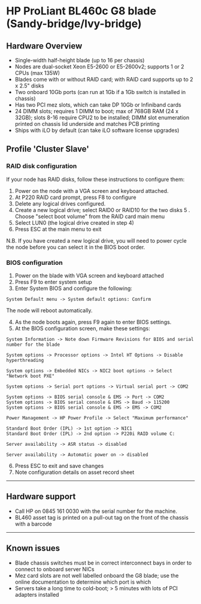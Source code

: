 # HP ProLiant BL460c G8 blade (Sandy-bridge/Ivy-bridge)

## Hardware Overview

 * Single-width half-height blade (up to 16 per chassis)
 * Nodes are dual-socket Xeon E5-2600 or E5-2600v2; supports 1 or 2 CPUs (max 135W)
 * Blades come with or without RAID card; with RAID card supports up to 2 x 2.5" disks
 * Two onboard 10Gb ports (can run at 1Gb if a 1Gb switch is installed in chassis)
 * Has two PCI mez slots, which can take DP 10Gb or Infiniband cards
 * 24 DIMM slots; requires 1 DIMM to boot; max of 768GB RAM (24 x 32GB); slots 8-16 require CPU2 to be installed; DIMM slot enumeration printed on chassis lid underside and matches PCB printing 
 * Ships with iLO by default (can take iLO software license upgrades)

## Profile 'Cluster Slave'

### RAID disk configuration
If your node has RAID disks, follow these instructions to configure them:

 1. Power on the node with a VGA screen and keyboard attached.
 2. At P220 RAID card prompt, press F8 to configure
 3. Delete any logical drives configured. 
 4. Create a new logical drive; select RAID0 or RAID10 for the two disks
 5 . Choose "select boot volume" from the RAID card main menu
 6. Select LUN0 (the logical drive created in step 4)
 7. Press ESC at the main menu to exit

N.B. If you have created a new logical drive, you will need to power cycle the node before you can select it in the BIOS boot order. 

### BIOS configuration

 1. Power on the blade with VGA screen and keyboard attached
 2. Press F9 to enter system setup
 3. Enter System BIOS and configure the following:
```
System Default menu -> System default options: Confirm
```
The node will reboot automatically. 

 4. As the node boots again, press F9 again to enter BIOS settings.
 5. At the BIOS configuration screen, make these settings:
```
System Information -> Note down Firmware Revisions for BIOS and serial number for the blade
```
```
System options -> Processor options -> Intel HT Options -> Disable hyperthreading
```
```
System options -> Embedded NICs -> NIC2 boot options -> Select "Network boot PXE"
```
```
System options -> Serial port options -> Virtual serial port -> COM2
```
```
System options -> BIOS serial console & EMS -> Port -> COM2
System options -> BIOS serial console & EMS -> Baud -> 115200
System options -> BIOS serial console & EMS -> EMS -> COM2
```
```
Power Management -> HP Power Profile -> Select "Maximum performance"
```
```
Standard Boot Order (IPL) -> 1st option -> NIC1
Standard Boot Order (IPL) -> 2nd option -> P220i RAID volume C:
```
```
Server availability -> ASR status -> disabled
```
```
Server availability -> Automatic power on -> disabled
```
 6. Press ESC to exit and save changes
 7. Note configuration details on asset record sheet

***

## Hardware support

 * Call HP on 0845 161 0030 with the serial number for the machine.
 * BL460 asset tag is printed on a pull-out tag on the front of the chassis with a barcode
 
***
## Known issues
 
 * Blade chassis switches must be in correct interconnect bays in order to connect to onboard server NICs  
 * Mez card slots are not well labelled onboard the G8 blade; use the online documentation to determine which port is which
 * Servers take a long time to cold-boot; > 5 minutes with lots of PCI adapters installed
